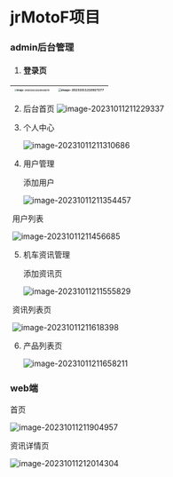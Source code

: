 # jrMotoF项目

### admin后台管理

1. #### 	登录页

| <img src="C:\Users\JerryJLoveZx\AppData\Roaming\Typora\typora-user-images\image-20231011210518379.png" alt="image-20231011210518379" style="zoom:25%;" /> | <img src="C:\Users\JerryJLoveZx\AppData\Roaming\Typora\typora-user-images\image-20231011210927277.png" alt="image-20231011210927277" style="zoom: 33%;" /> |
| ------------------------------------------------------------ | ------------------------------------------------------------ |

2. 后台首页	![image-20231011211229337](C:\Users\JerryJLoveZx\AppData\Roaming\Typora\typora-user-images\image-20231011211229337.png)

3. 个人中心

   ![image-20231011211310686](C:\Users\JerryJLoveZx\AppData\Roaming\Typora\typora-user-images\image-20231011211310686.png)

4. 用户管理

   添加用户

   ![image-20231011211354457](C:\Users\JerryJLoveZx\AppData\Roaming\Typora\typora-user-images\image-20231011211354457.png)

​		用户列表

​		![image-20231011211456685](C:\Users\JerryJLoveZx\AppData\Roaming\Typora\typora-user-images\image-20231011211456685.png)

5. 机车资讯管理

   添加资讯页

   ![image-20231011211555829](C:\Users\JerryJLoveZx\AppData\Roaming\Typora\typora-user-images\image-20231011211555829.png)

​		资讯列表页

​		![image-20231011211618398](C:\Users\JerryJLoveZx\AppData\Roaming\Typora\typora-user-images\image-20231011211618398.png)

6. 产品列表页

   ![image-20231011211658211](C:\Users\JerryJLoveZx\AppData\Roaming\Typora\typora-user-images\image-20231011211658211.png)

### web端

首页

![image-20231011211904957](C:\Users\JerryJLoveZx\AppData\Roaming\Typora\typora-user-images\image-20231011211904957.png)

资讯详情页

![image-20231011212014304](C:\Users\JerryJLoveZx\AppData\Roaming\Typora\typora-user-images\image-20231011212014304.png)